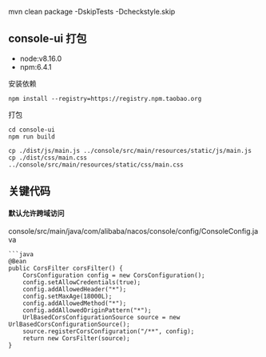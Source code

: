 mvn clean package -DskipTests -Dcheckstyle.skip

## console-ui 打包

* node:v8.16.0
* npm:6.4.1

安装依赖

```shell
npm install --registry=https://registry.npm.taobao.org
```

打包

```shell
cd console-ui
npm run build
```

```
cp ./dist/js/main.js ../console/src/main/resources/static/js/main.js 
cp ./dist/css/main.css ../console/src/main/resources/static/css/main.css
```

## 关键代码

#### 默认允许跨域访问

console/src/main/java/com/alibaba/nacos/console/config/ConsoleConfig.java

    ```java
    @Bean
    public CorsFilter corsFilter() {
        CorsConfiguration config = new CorsConfiguration();
        config.setAllowCredentials(true);
        config.addAllowedHeader("*");
        config.setMaxAge(18000L);
        config.addAllowedMethod("*");
        config.addAllowedOriginPattern("*");
        UrlBasedCorsConfigurationSource source = new UrlBasedCorsConfigurationSource();
        source.registerCorsConfiguration("/**", config);
        return new CorsFilter(source);
    }
